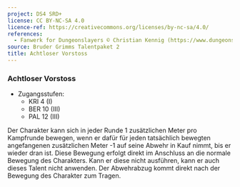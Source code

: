 ```yaml
---
project: DS4 SRD+
license: CC BY-NC-SA 4.0
licence-ref: https://creativecommons.org/licenses/by-nc-sa/4.0/
references: 
  - Fanwerk for Dungeonslayers © Christian Kennig (https://www.dungeonslayers.net/)
source: Bruder Grimms Talentpaket 2
title: Achtloser Vorstoss
---
```


### Achtloser Vorstoss

- Zugangsstufen:
  - KRI 4 (I)
  - BER 10 (III)
  - PAL 12 (III)

Der Charakter kann sich in jeder Runde 1 zusätzlichen Meter pro Kampfrunde bewegen, wenn er dafür für jeden tatsächlich bewegten angefangenen zusätzlichen Meter -1 auf seine Abwehr in Kauf nimmt, bis er wieder dran ist. Diese Bewegung erfolgt direkt im Anschluss an die normale Bewegung des Charakters. Kann er diese nicht ausführen, kann er auch dieses Talent nicht anwenden. Der Abwehrabzug kommt direkt nach der Bewegung des Charakter zum Tragen.

